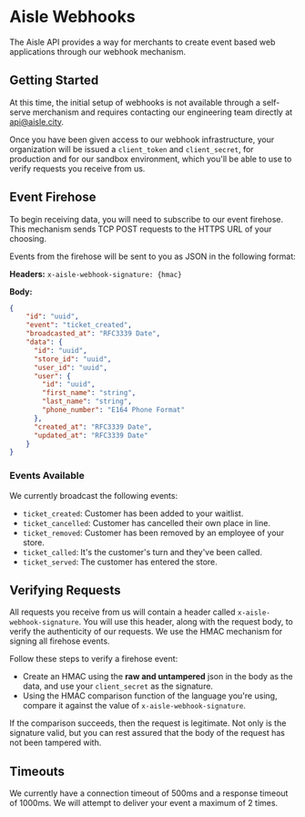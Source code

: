 # Aisle Webhooks
The Aisle API provides a way for merchants to create event based web applications through our webhook mechanism.

## Getting Started
At this time, the initial setup of webhooks is not available through a self-serve merchanism and requires contacting our engineering team directly at api@aisle.city.

Once you have been given access to our webhook infrastructure, your organization will be issued a `client_token` and `client_secret`, for production and for our sandbox environment, which you'll be able to use to verify requests you receive from us.

## Event Firehose
To begin receiving data, you will need to subscribe to our event firehose. This mechanism sends TCP POST requests to the HTTPS URL of your choosing.

Events from the firehose will be sent to you as JSON in the following format:

**Headers:**
`x-aisle-webhook-signature: {hmac}`

**Body:**
```json
{
    "id": "uuid",
    "event": "ticket_created",
    "broadcasted_at": "RFC3339 Date",
    "data": {
      "id": "uuid",
      "store_id": "uuid",
      "user_id": "uuid",
      "user": {
        "id": "uuid",
        "first_name": "string",
        "last_name": "string",
        "phone_number": "E164 Phone Format"
      },
      "created_at": "RFC3339 Date",
      "updated_at": "RFC3339 Date"
    }
}
```

### Events Available
We currently broadcast the following events:
* `ticket_created`: Customer has been added to your waitlist.
* `ticket_cancelled`: Customer has cancelled their own place in line.
* `ticket_removed`: Customer has been removed by an employee of your store.
* `ticket_called`: It's the customer's turn and they've been called.
* `ticket_served`: The customer has entered the store.

## Verifying Requests
All requests you receive from us will contain a header called `x-aisle-webhook-signature`. You will use this header, along with the request body, to verify the authenticity of our requests. We use the HMAC mechanism for signing all firehose events.

Follow these steps to verify a firehose event:
* Create an HMAC using the **raw and untampered** json in the body as the data, and use your `client_secret` as the signature.
* Using the HMAC comparison function of the language you're using, compare it against the value of `x-aisle-webhook-signature`.

If the comparison succeeds, then the request is legitimate. Not only is the signature valid, but you can rest assured that the body of the request has not been tampered with.

## Timeouts
We currently have a connection timeout of 500ms and a response timeout of 1000ms. We will attempt to deliver your event a maximum of 2 times.
